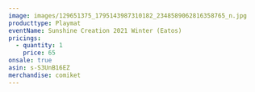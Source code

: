 ```yaml
---
image: images/129651375_1795143987310182_2348589062816358765_n.jpg
producttype: Playmat
eventName: Sunshine Creation 2021 Winter (Eatos)
pricings:
  - quantity: 1
    price: 65
onsale: true
asin: s-S3UnB16EZ
merchandise: comiket
---
```


